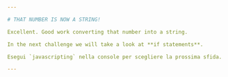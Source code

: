 ```yaml
---

# THAT NUMBER IS NOW A STRING!

Excellent. Good work converting that number into a string.

In the next challenge we will take a look at **if statements**.

Esegui `javascripting` nella console per scegliere la prossima sfida.

---
```


